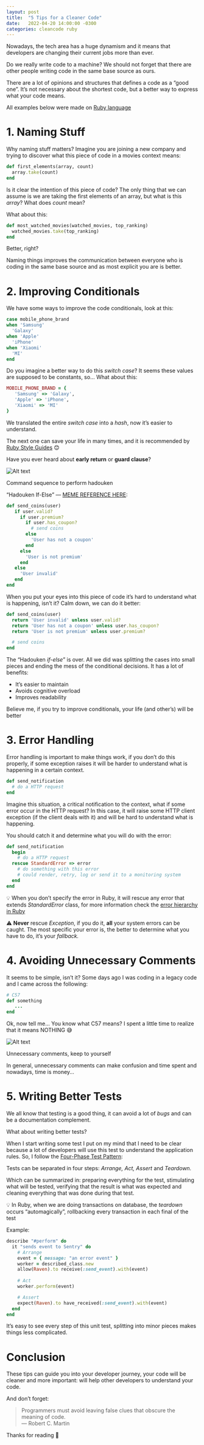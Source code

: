 ```yaml
---
layout: post
title:  "5 Tips for a Cleaner Code"
date:   2022-04-20 14:00:00 -0300
categories: cleancode ruby
---
```


Nowadays, the tech area has a huge dynamism and it means that developers are changing their current jobs more than ever.

Do we really write code to a machine? We should not forget that there are other people writing code in the same base source as ours.

There are a lot of opinions and structures that defines a code as a “good one”. It’s not necessary about the shortest code, but a better way to express what your code means.

All examples below were made on [Ruby language](https://www.ruby-lang.org/pt/)

1\. Naming Stuff
================

Why naming stuff matters? Imagine you are joining a new company and trying to discover what this piece of code in a movies context means:

```ruby
def first_elements(array, count)
  array.take(count)
end
```

Is it clear the intention of this piece of code? The only thing that we can assume is we are taking the first elements of an array, but what is this _array_? What does _count_ mean?

What about this:

```ruby
def most_watched_movies(watched_movies, top_ranking)
  watched_movies.take(top_ranking)
end
```

Better, right?

Naming things improves the communication between everyone who is coding in the same base source and as most explicit you are is better.

2\. Improving Conditionals
==========================

We have some ways to improve the code conditionals, look at this:

```ruby
case mobile_phone_brand
when 'Samsung'
  'Galaxy'
when 'Apple'
  'iPhone'
when 'Xiaomi'
  'MI'
end
```

Do you imagine a better way to do this _switch case_? It seems these values are supposed to be constants, so… What about this:

```ruby
MOBILE_PHONE_BRAND = {
   'Samsung' => 'Galaxy',
   'Apple' => 'iPhone',
   'Xiaomi' => 'MI'
}
```

We translated the entire _switch case_ into a _hash_, now it’s easier to understand.

The next one can save your life in many times, and it is recommended by [Ruby Style Guides](https://github.com/rubocop/ruby-style-guide) 😊

Have you ever heard about **early return** or **guard clause**?

![Alt text](https://miro.medium.com/v2/resize:fit:4800/format:webp/1*ZUEXaTRBgZWkWSWcLHUCGw.png)

Command sequence to perform hadouken

“Hadouken If-Else” — [MEME REFERENCE HERE](https://miro.medium.com/max/1400/1*mL04Mh-tDosU6_OlqexwyQ.jpeg):

```ruby
def send_coins(user)
   if user.valid?
     if user.premium?
       if user.has_coupon?
         # send coins
       else 
         'User has not a coupon'
       end
     else
       'User is not premium'
     end
   else
     'User invalid'
   end
end
```

When you put your eyes into this piece of code it’s hard to understand what is happening, isn’t it? Calm down, we can do it better:

```ruby
def send_coins(user)
  return 'User invalid' unless user.valid?
  return 'User has not a coupon' unless user.has_coupon?
  return 'User is not premium' unless user.premium?

  # send coins
end
```

The “Hadouken _if-else_” is over. All we did was splitting the cases into small pieces and ending the mess of the conditional decisions. It has a lot of benefits:

*   It’s easier to maintain
*   Avoids cognitive overload
*   Improves readability

Believe me, if you try to improve conditionals, your life (and other’s) will be better

3\. Error Handling
==================

Error handling is important to make things work, if you don’t do this properly, if some exception raises it will be harder to understand what is happening in a certain context.

```ruby
def send_notification
  # do a HTTP request
end
```

Imagine this situation, a critical notification to the context, what if some error occur in the HTTP request? In this case, it will raise some HTTP client exception (if the client deals with it) and will be hard to understand what is happening.

You should catch it and determine what you will do with the error:

```ruby
def send_notification
  begin
    # do a HTTP request
  rescue StandardError => error
    # do something with this error
    # could render, retry, log or send it to a monitoring system
  end
end
```

💡 When you don’t specify the error in Ruby, it will rescue any error that extends _StandardError_ class, for more information check the [error hierarchy in Ruby](https://www.honeybadger.io/blog/understanding-the-ruby-exception-hierarchy/)

⚠️ **Never** rescue _Exception_, if you do it, **all** your system errors can be caught. The most specific your error is, the better to determine what you have to do, it’s your _fallback._

4\. Avoiding Unnecessary Comments
=================================

It seems to be simple, isn’t it? Some days ago I was coding in a legacy code and I came across the following:

```ruby
# C57
def something
   ...
end
```

Ok, now tell me… You know what C57 means? I spent a little time to realize that it means NOTHING 😅

![Alt text](https://miro.medium.com/v2/resize:fit:640/format:webp/1*JxoTBullcH8srYMZVkWd1w.png)

Unnecessary comments, keep to yourself

In general, unnecessary comments can make confusion and time spent and nowadays, time is money…

5\. Writing Better Tests
========================

We all know that testing is a good thing, it can avoid a lot of _bugs_ and can be a documentation complement.

What about writing better tests?

When I start writing some test I put on my mind that I need to be clear because a lot of developers will use this test to understand the application rules. So, I follow the [Four-Phase Test Pattern](http://xunitpatterns.com/Four%20Phase%20Test.html):

Tests can be separated in four steps: _Arrange, Act, Assert_ and _Teardown._

Which can be summarized in: preparing everything for the test, stimulating what will be tested, verifying that the result is what was expected and cleaning everything that was done during that test.

💡 In Ruby, when we are doing transactions on database, the _teardown_ occurs “automagically”, rollbacking every transaction in each final of the test

Example:

```ruby
describe "#perform" do
  it "sends event to Sentry" do   
    # Arrange
    event = { message: "an error event" }
    worker = described_class.new
    allow(Raven).to receive(:send_event).with(event)
      
    # Act
    worker.perform(event)

    # Assert
    expect(Raven).to have_received(:send_event).with(event)
  end
end
```

It’s easy to see every step of this unit test, splitting into minor pieces makes things less complicated.

Conclusion
==========

These tips can guide you into your developer journey, your code will be cleaner and more important: will help other developers to understand your code.

And don’t forget:

> Programmers must avoid leaving false clues that obscure the meaning of code.  
> —  Robert C. Martin

Thanks for reading 🍻
